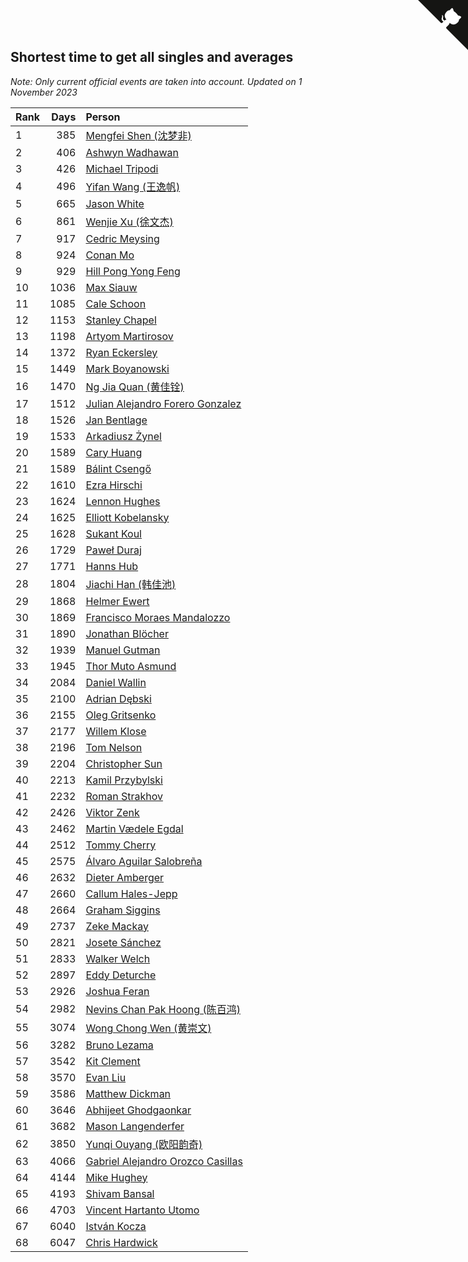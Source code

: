 ## Shortest time to get all singles and averages

*Note: Only current official events are taken into account.*
*Updated on  1 November 2023*

| Rank | Days | Person |
| :--- | ---: | :--- |
| 1 | 385 | [Mengfei Shen (沈梦非)](https://www.worldcubeassociation.org/persons/2018SHEN07) |
| 2 | 406 | [Ashwyn Wadhawan](https://www.worldcubeassociation.org/persons/2022WADH02) |
| 3 | 426 | [Michael Tripodi](https://www.worldcubeassociation.org/persons/2021TRIP01) |
| 4 | 496 | [Yifan Wang (王逸帆)](https://www.worldcubeassociation.org/persons/2017WANY29) |
| 5 | 665 | [Jason White](https://www.worldcubeassociation.org/persons/2016WHIT16) |
| 6 | 861 | [Wenjie Xu (徐文杰)](https://www.worldcubeassociation.org/persons/2016XUWE02) |
| 7 | 917 | [Cedric Meysing](https://www.worldcubeassociation.org/persons/2017MEYS02) |
| 8 | 924 | [Conan Mo](https://www.worldcubeassociation.org/persons/2020MOCO01) |
| 9 | 929 | [Hill Pong Yong Feng](https://www.worldcubeassociation.org/persons/2017FENG10) |
| 10 | 1036 | [Max Siauw](https://www.worldcubeassociation.org/persons/2017SIAU02) |
| 11 | 1085 | [Cale Schoon](https://www.worldcubeassociation.org/persons/2014SCHO02) |
| 12 | 1153 | [Stanley Chapel](https://www.worldcubeassociation.org/persons/2016CHAP04) |
| 13 | 1198 | [Artyom Martirosov](https://www.worldcubeassociation.org/persons/2016MART29) |
| 14 | 1372 | [Ryan Eckersley](https://www.worldcubeassociation.org/persons/2019ECKE02) |
| 15 | 1449 | [Mark Boyanowski](https://www.worldcubeassociation.org/persons/2014BOYA01) |
| 16 | 1470 | [Ng Jia Quan (黄佳铨)](https://www.worldcubeassociation.org/persons/2015QUAN03) |
| 17 | 1512 | [Julian Alejandro Forero Gonzalez](https://www.worldcubeassociation.org/persons/2018GONZ30) |
| 18 | 1526 | [Jan Bentlage](https://www.worldcubeassociation.org/persons/2010BENT01) |
| 19 | 1533 | [Arkadiusz Żynel](https://www.worldcubeassociation.org/persons/2018ZYNE01) |
| 20 | 1589 | [Cary Huang](https://www.worldcubeassociation.org/persons/2015HUAN48) |
| 21 | 1589 | [Bálint Csengő](https://www.worldcubeassociation.org/persons/2019CSEN01) |
| 22 | 1610 | [Ezra Hirschi](https://www.worldcubeassociation.org/persons/2019HIRS01) |
| 23 | 1624 | [Lennon Hughes](https://www.worldcubeassociation.org/persons/2017HUGH04) |
| 24 | 1625 | [Elliott Kobelansky](https://www.worldcubeassociation.org/persons/2019KOBE03) |
| 25 | 1628 | [Sukant Koul](https://www.worldcubeassociation.org/persons/2014KOUL01) |
| 26 | 1729 | [Paweł Duraj](https://www.worldcubeassociation.org/persons/2016DURA09) |
| 27 | 1771 | [Hanns Hub](https://www.worldcubeassociation.org/persons/2013HUBH01) |
| 28 | 1804 | [Jiachi Han (韩佳池)](https://www.worldcubeassociation.org/persons/2014HANJ02) |
| 29 | 1868 | [Helmer Ewert](https://www.worldcubeassociation.org/persons/2015EWER01) |
| 30 | 1869 | [Francisco Moraes Mandalozzo](https://www.worldcubeassociation.org/persons/2017MAND13) |
| 31 | 1890 | [Jonathan Blöcher](https://www.worldcubeassociation.org/persons/2018BLOC01) |
| 32 | 1939 | [Manuel Gutman](https://www.worldcubeassociation.org/persons/2017GUTM01) |
| 33 | 1945 | [Thor Muto Asmund](https://www.worldcubeassociation.org/persons/2017ASMU01) |
| 34 | 2084 | [Daniel Wallin](https://www.worldcubeassociation.org/persons/2013WALL03) |
| 35 | 2100 | [Adrian Dębski](https://www.worldcubeassociation.org/persons/2017DEBS01) |
| 36 | 2155 | [Oleg Gritsenko](https://www.worldcubeassociation.org/persons/2011GRIT01) |
| 37 | 2177 | [Willem Klose](https://www.worldcubeassociation.org/persons/2017KLOS01) |
| 38 | 2196 | [Tom Nelson](https://www.worldcubeassociation.org/persons/2013NELS01) |
| 39 | 2204 | [Christopher Sun](https://www.worldcubeassociation.org/persons/2017SUNC02) |
| 40 | 2213 | [Kamil Przybylski](https://www.worldcubeassociation.org/persons/2016PRZY01) |
| 41 | 2232 | [Roman Strakhov](https://www.worldcubeassociation.org/persons/2012STRA02) |
| 42 | 2426 | [Viktor Zenk](https://www.worldcubeassociation.org/persons/2016ZENK01) |
| 43 | 2462 | [Martin Vædele Egdal](https://www.worldcubeassociation.org/persons/2013EGDA02) |
| 44 | 2512 | [Tommy Cherry](https://www.worldcubeassociation.org/persons/2015CHER07) |
| 45 | 2575 | [Álvaro Aguilar Salobreña](https://www.worldcubeassociation.org/persons/2015SALO01) |
| 46 | 2632 | [Dieter Amberger](https://www.worldcubeassociation.org/persons/2016AMBE02) |
| 47 | 2660 | [Callum Hales-Jepp](https://www.worldcubeassociation.org/persons/2012HALE01) |
| 48 | 2664 | [Graham Siggins](https://www.worldcubeassociation.org/persons/2016SIGG01) |
| 49 | 2737 | [Zeke Mackay](https://www.worldcubeassociation.org/persons/2015MACK06) |
| 50 | 2821 | [Josete Sánchez](https://www.worldcubeassociation.org/persons/2015SANC18) |
| 51 | 2833 | [Walker Welch](https://www.worldcubeassociation.org/persons/2011WELC01) |
| 52 | 2897 | [Eddy Deturche](https://www.worldcubeassociation.org/persons/2014DETU01) |
| 53 | 2926 | [Joshua Feran](https://www.worldcubeassociation.org/persons/2011FERA01) |
| 54 | 2982 | [Nevins Chan Pak Hoong (陈百鸿)](https://www.worldcubeassociation.org/persons/2010CHAN20) |
| 55 | 3074 | [Wong Chong Wen (黄崇文)](https://www.worldcubeassociation.org/persons/2014WENW01) |
| 56 | 3282 | [Bruno Lezama](https://www.worldcubeassociation.org/persons/2014LEZA02) |
| 57 | 3542 | [Kit Clement](https://www.worldcubeassociation.org/persons/2008CLEM01) |
| 58 | 3570 | [Evan Liu](https://www.worldcubeassociation.org/persons/2009LIUE01) |
| 59 | 3586 | [Matthew Dickman](https://www.worldcubeassociation.org/persons/2013DICK01) |
| 60 | 3646 | [Abhijeet Ghodgaonkar](https://www.worldcubeassociation.org/persons/2013GHOD01) |
| 61 | 3682 | [Mason Langenderfer](https://www.worldcubeassociation.org/persons/2013LANG03) |
| 62 | 3850 | [Yunqi Ouyang (欧阳韵奇)](https://www.worldcubeassociation.org/persons/2007YUNQ01) |
| 63 | 4066 | [Gabriel Alejandro Orozco Casillas](https://www.worldcubeassociation.org/persons/2008CASI01) |
| 64 | 4144 | [Mike Hughey](https://www.worldcubeassociation.org/persons/2007HUGH01) |
| 65 | 4193 | [Shivam Bansal](https://www.worldcubeassociation.org/persons/2011BANS02) |
| 66 | 4703 | [Vincent Hartanto Utomo](https://www.worldcubeassociation.org/persons/2010UTOM01) |
| 67 | 6040 | [István Kocza](https://www.worldcubeassociation.org/persons/2005KOCZ01) |
| 68 | 6047 | [Chris Hardwick](https://www.worldcubeassociation.org/persons/2003HARD01) |


<a href="https://github.com/JustinTimeCuber/wca_statistics" class="github-corner" aria-label="View source on Github"><svg width="80" height="80" viewBox="0 0 250 250" style="fill:#151513; color:#fff; position: absolute; top: 0; border: 0; right: 0;" aria-hidden="true"><path d="M0,0 L115,115 L130,115 L142,142 L250,250 L250,0 Z"></path><path d="M128.3,109.0 C113.8,99.7 119.0,89.6 119.0,89.6 C122.0,82.7 120.5,78.6 120.5,78.6 C119.2,72.0 123.4,76.3 123.4,76.3 C127.3,80.9 125.5,87.3 125.5,87.3 C122.9,97.6 130.6,101.9 134.4,103.2" fill="currentColor" style="transform-origin: 130px 106px;" class="octo-arm"></path><path d="M115.0,115.0 C114.9,115.1 118.7,116.5 119.8,115.4 L133.7,101.6 C136.9,99.2 139.9,98.4 142.2,98.6 C133.8,88.0 127.5,74.4 143.8,58.0 C148.5,53.4 154.0,51.2 159.7,51.0 C160.3,49.4 163.2,43.6 171.4,40.1 C171.4,40.1 176.1,42.5 178.8,56.2 C183.1,58.6 187.2,61.8 190.9,65.4 C194.5,69.0 197.7,73.2 200.1,77.6 C213.8,80.2 216.3,84.9 216.3,84.9 C212.7,93.1 206.9,96.0 205.4,96.6 C205.1,102.4 203.0,107.8 198.3,112.5 C181.9,128.9 168.3,122.5 157.7,114.1 C157.9,116.9 156.7,120.9 152.7,124.9 L141.0,136.5 C139.8,137.7 141.6,141.9 141.8,141.8 Z" fill="currentColor" class="octo-body"></path></svg></a><style>.github-corner:hover .octo-arm{animation:octocat-wave 560ms ease-in-out}@keyframes octocat-wave{0%,100%{transform:rotate(0)}20%,60%{transform:rotate(-25deg)}40%,80%{transform:rotate(10deg)}}@media (max-width:500px){.github-corner:hover .octo-arm{animation:none}.github-corner .octo-arm{animation:octocat-wave 560ms ease-in-out}}</style>
